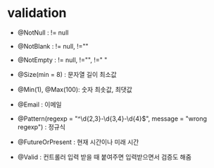 # validation

- @NotNull : != null 
- @NotBlank : != null, !=""
- @NotEmpty : != null, !="", !=" "
- @Size(min = 8) : 문자열 길이 최소값
- @Min(1), @Max(100): 숫자 최솟값, 최댓값
- @Email : 이메일
- @Pattern(regexp = "^\\d{2,3}-\\d{3,4}-\\d{4}$", message = "wrong regexp") : 정규식
- @FutureOrPresent : 현재 시간이나 미래 시간

- @Valid : 컨트롤러 입력 받을 때 붙여주면 입력받으면서 검증도 해줌
